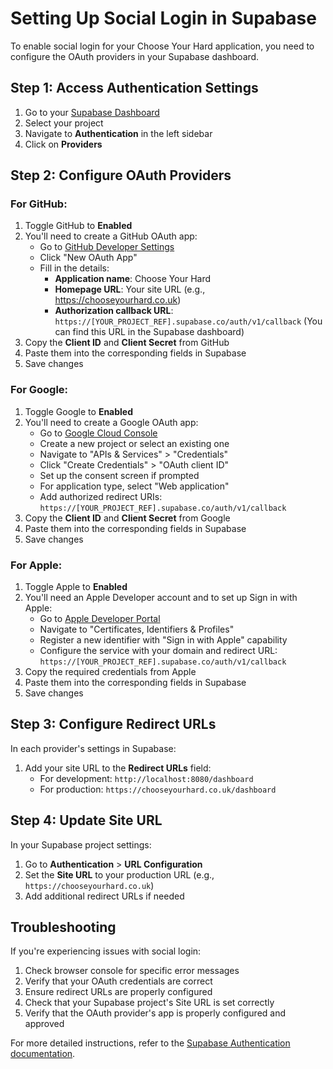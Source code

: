 # Setting Up Social Login in Supabase

To enable social login for your Choose Your Hard application, you need to configure the OAuth providers in your Supabase dashboard.

## Step 1: Access Authentication Settings

1. Go to your [Supabase Dashboard](https://app.supabase.com/)
2. Select your project
3. Navigate to **Authentication** in the left sidebar
4. Click on **Providers**

## Step 2: Configure OAuth Providers

### For GitHub:

1. Toggle GitHub to **Enabled**
2. You'll need to create a GitHub OAuth app:
   - Go to [GitHub Developer Settings](https://github.com/settings/developers)
   - Click "New OAuth App"
   - Fill in the details:
     - **Application name**: Choose Your Hard
     - **Homepage URL**: Your site URL (e.g., https://chooseyourhard.co.uk)
     - **Authorization callback URL**: `https://[YOUR_PROJECT_REF].supabase.co/auth/v1/callback`
       (You can find this URL in the Supabase dashboard)
3. Copy the **Client ID** and **Client Secret** from GitHub
4. Paste them into the corresponding fields in Supabase
5. Save changes

### For Google:

1. Toggle Google to **Enabled**
2. You'll need to create a Google OAuth app:
   - Go to [Google Cloud Console](https://console.cloud.google.com/)
   - Create a new project or select an existing one
   - Navigate to "APIs & Services" > "Credentials"
   - Click "Create Credentials" > "OAuth client ID"
   - Set up the consent screen if prompted
   - For application type, select "Web application"
   - Add authorized redirect URIs: `https://[YOUR_PROJECT_REF].supabase.co/auth/v1/callback`
3. Copy the **Client ID** and **Client Secret** from Google
4. Paste them into the corresponding fields in Supabase
5. Save changes

### For Apple:

1. Toggle Apple to **Enabled**
2. You'll need an Apple Developer account and to set up Sign in with Apple:
   - Go to [Apple Developer Portal](https://developer.apple.com/)
   - Navigate to "Certificates, Identifiers & Profiles"
   - Register a new identifier with "Sign in with Apple" capability
   - Configure the service with your domain and redirect URL: `https://[YOUR_PROJECT_REF].supabase.co/auth/v1/callback`
3. Copy the required credentials from Apple
4. Paste them into the corresponding fields in Supabase
5. Save changes

## Step 3: Configure Redirect URLs

In each provider's settings in Supabase:

1. Add your site URL to the **Redirect URLs** field:
   - For development: `http://localhost:8080/dashboard`
   - For production: `https://chooseyourhard.co.uk/dashboard`

## Step 4: Update Site URL

In your Supabase project settings:

1. Go to **Authentication** > **URL Configuration**
2. Set the **Site URL** to your production URL (e.g., `https://chooseyourhard.co.uk`)
3. Add additional redirect URLs if needed

## Troubleshooting

If you're experiencing issues with social login:

1. Check browser console for specific error messages
2. Verify that your OAuth credentials are correct
3. Ensure redirect URLs are properly configured
4. Check that your Supabase project's Site URL is set correctly
5. Verify that the OAuth provider's app is properly configured and approved

For more detailed instructions, refer to the [Supabase Authentication documentation](https://supabase.com/docs/guides/auth).